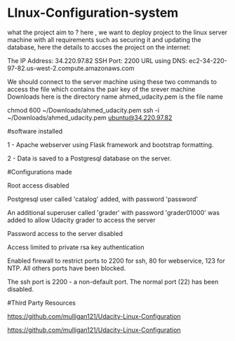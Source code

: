 # LInux-Configuration-system
what the project aim to ?
here , we want to deploy project to the linux server machine with all requirements such as securing it and updating the database, here the details to accses the project on the internet:

The IP Address: 34.220.97.82
SSH Port: 2200
URL using DNS: ec2-34-220-97-82.us-west-2.compute.amazonaws.com



We should connect to the server machine using these two commands
to access the file which contains the pair key of the srever machine Downloads here is the directory name ahmed_udacity.pem is the file name

chmod 600 ~/Downloads/ahmed_udacity.pem
 ssh -i ~/Downloads/ahmed_udacity.pem ubuntu@34.220.97.82

#software installed

1 - Apache webserver using Flask framework and bootstrap formatting.

2 - Data is saved to a Postgresql database on the server.

#Configurations made

Root access disabled

Postgresql user called 'catalog' added, with password 'password'

An additional superuser called 'grader' with password 'grader01000' was added to allow Udacity grader to access the server

Password access to the server disabled

Access limited to private rsa key authentication

Enabled firewall to restrict ports to 2200 for ssh, 80 for webservice, 123 for NTP. All others ports have been blocked.

The ssh port is 2200 - a non-default port. The normal port (22) has been disabled.

#Third Party Resources

https://github.com/mulligan121/Udacity-Linux-Configuration

https://github.com/mulligan121/Udacity-Linux-Configuration
